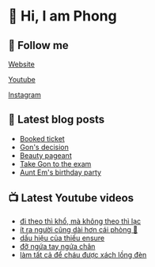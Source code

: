 # 👋 Hi, I am Phong

## 🔗 Follow me

[Website](https://phongever.xyz "Website")

[Youtube](https://www.youtube.com/@phongever "Youtube")

[Instagram](https://www.instagram.com/phongever "Instagram")

## 📝 Latest blog posts

<!-- BLOG-POST-LIST:START -->
- [Booked ticket](https://phongever.xyz/blog/booked-ticket/)
- [Gon&#39;s decision](https://phongever.xyz/blog/gons-decision/)
- [Beauty pageant](https://phongever.xyz/blog/beauty-pageant/)
- [Take Gon to the exam](https://phongever.xyz/blog/take-gon-to-the-exam/)
- [Aunt Em&#39;s birthday party](https://phongever.xyz/blog/aunt-ems-birthday-party/)
<!-- BLOG-POST-LIST:END -->

## 📺 Latest Youtube videos

<!-- YOUTUBE-VIDEO-LIST:START -->
- [đi theo thì khổ, mà không theo thì lạc](https://www.youtube.com/shorts/-8bj5dcgL1s)
- [ít ra người cũng dài hơn cái phòng 🥹](https://www.youtube.com/shorts/KNCXM2J761A)
- [dấu hiệu của thiếu ensure](https://www.youtube.com/shorts/46tI5I8jrF8)
- [đỡ ngứa tay ngứa chân](https://www.youtube.com/shorts/HCDFShR0_xE)
- [làm tất cả để cháu được xách lồng đèn](https://www.youtube.com/shorts/cgNsbRpwEy8)
<!-- YOUTUBE-VIDEO-LIST:END -->
